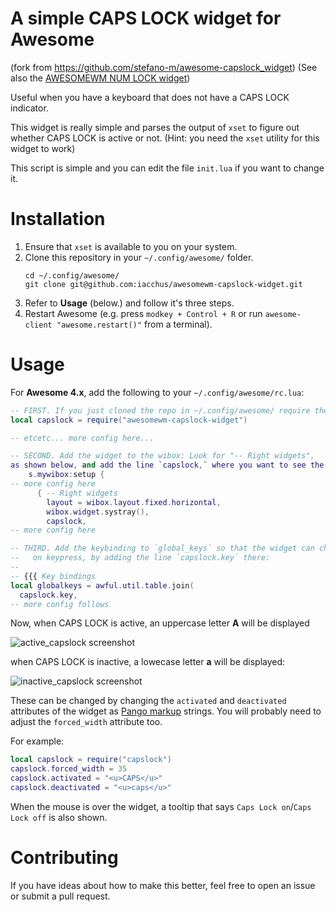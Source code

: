 # A simple CAPS LOCK widget for Awesome

(fork from https://github.com/stefano-m/awesome-capslock_widget)
(See also the [AWESOMEWM NUM LOCK widget](https://github.com/iacchus/awesomewm-numlock-widget))

Useful when you have a keyboard that does not have a CAPS LOCK indicator.

This widget is really simple and parses the output of `xset` to figure out
whether CAPS LOCK is active or not. (Hint: you need the `xset` utility for this
widget to work)

This script is simple and you can edit the file `init.lua` if you want to change
it.

# Installation

1. Ensure that `xset` is available to you on your system.
2. Clone this repository in your `~/.config/awesome/` folder.
   ```
   cd ~/.config/awesome/
   git clone git@github.com:iacchus/awesomewm-capslock-widget.git
   ```
3. Refer to **Usage** (below.) and follow it's three steps.
4. Restart Awesome (e.g. press `modkey + Control + R` or run `awesome-client
   "awesome.restart()"` from a terminal).

# Usage

For **Awesome 4.x**, add the following to your `~/.config/awesome/rc.lua`:

``` lua
-- FIRST. If you just cloned the repo in ~/.config/awesome/ require the module:
local capslock = require("awesomewm-capslock-widget")

-- etcetc... more config here...

-- SECOND. Add the widget to the wibox: Look for "-- Right widgets",
as shown below, and add the line `capslock,` where you want to see the widget:
    s.mywibox:setup {
-- more config here
      { -- Right widgets
        layout = wibox.layout.fixed.horizontal,
        wibox.widget.systray(),
        capslock,
-- more config here

-- THIRD. Add the keybinding to `global_keys` so that the widget can change state
--   on keypress, by adding the line `capslock.key` there:
--
-- {{{ Key bindings
local globalkeys = awful.util.table.join(
  capslock.key,
-- more config follows
```

Now, when CAPS LOCK is active, an uppercase letter **A** will be displayed

![active_capslock screenshot](/screenshots/active_capslock_widget.png?raw=true)

when CAPS LOCK is inactive, a lowecase letter **a** will be displayed:

![inactive_capslock screenshot](/screenshots/inactive_capslock_widget.png?raw=true)

These can be changed by changing the `activated` and `deactivated`
attributes of the widget as
[Pango markup](https://developer.gnome.org/pygtk/stable/pango-markup-language.html)
strings. You will probably need to adjust the `forced_width` attribute too.

For example:

``` lua
local capslock = require("capslock")
capslock.forced_width = 35
capslock.activated = "<u>CAPS</u>"
capslock.deactivated = "<u>caps</u>"
```

When the mouse is over the widget, a tooltip that says `Caps Lock on`/`Caps
Lock off` is also shown.

# Contributing

If you have ideas about how to make this better, feel free to open an issue or
submit a pull request.
